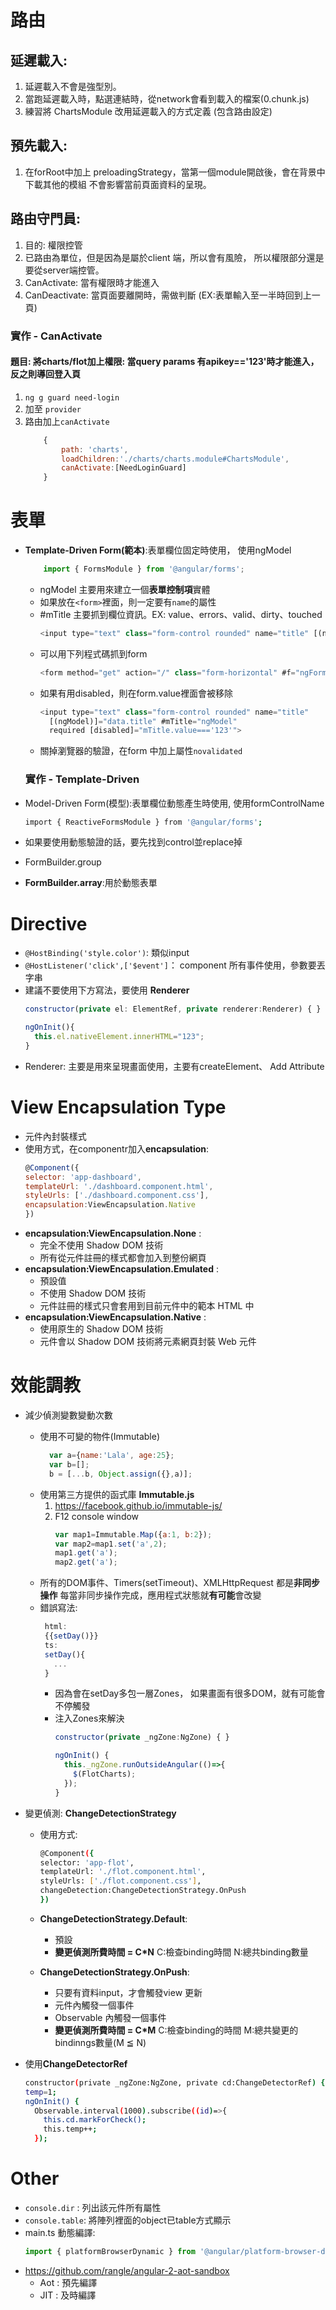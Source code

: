 # 路由
## 延遲載入:
  1. 延遲載入不會是強型別。
  2. 當跑延遲載入時，點選連結時，從network會看到載入的檔案(0.chunk.js)
  3. 練習將 ChartsModule 改用延遲載入的方式定義 (包含路由設定)


## 預先載入:
  1. 在forRoot中加上 preloadingStrategy，當第一個module開啟後，會在背景中下載其他的模組
    不會影響當前頁面資料的呈現。

## 路由守門員:
1. 目的: 權限控管
2. 已路由為單位，但是因為是屬於client 端，所以會有風險，  所以權限部分還是要從server端控管。
3. CanActivate: 當有權限時才能進入
4. CanDeactivate: 當頁面要離開時，需做判斷
   (EX:表單輸入至一半時回到上一頁)
### 實作 - CanActivate
#### 題目: 將charts/flot加上權限:  當query params 有apikey=='123'時才能進入，反之則導回登入頁

1. `ng g guard need-login`
2. 加至 `provider`
3. 路由加上`canActivate`
    ```javascript 
        { 
            path: 'charts',
            loadChildren:'./charts/charts.module#ChartsModule',
            canActivate:[NeedLoginGuard]
        }  
   
# 表單 #
* **Template-Driven Form(範本)**:表單欄位固定時使用，  使用ngModel  
    ```javascript 
        import { FormsModule } from '@angular/forms';
    ```
  * ngModel 主要用來建立一個**表單控制項**實體
  * 如果放在`<form>`裡面，則一定要有`name`的屬性
  * #mTitle 主要抓到欄位資訊。EX: value、errors、valid、dirty、touched
    ```javascript
    <input type="text" class="form-control rounded" name="title" [(ngModel)]="data.title" #mTitle="ngModel" required>
    ```
  * 可以用下列程式碼抓到form
    ```javascript
    <form method="get" action="/" class="form-horizontal" #f="ngForm" (ngSubmit)="doSubmit(f)">`
    ```
  * 如果有用disabled，則在form.value裡面會被移除  
    ```javascript
    <input type="text" class="form-control rounded" name="title"
      [(ngModel)]="data.title" #mTitle="ngModel" 
      required [disabled]="mTitle.value==='123'">
    ```
  * 關掉瀏覽器的驗證，在form 中加上屬性`novalidated`
    
  ### 實作 - Template-Driven ###

* Model-Driven Form(模型):表單欄位動態產生時使用,  使用formControlName  
    ```sh
    import { ReactiveFormsModule } from '@angular/forms';
    ```
* 如果要使用動態驗證的話，要先找到control並replace掉
* FormBuilder.group 

* **FormBuilder.array**:用於動態表單    


# Directive #
* `@HostBinding('style.color')`: 類似input
* `@HostListener('click',['$event']`： component 所有事件使用，參數要丟字串
*  建議不要使用下方寫法，要使用 **Renderer**
    ```javascript
    constructor(private el: ElementRef, private renderer:Renderer) { }

    ngOnInit(){
      this.el.nativeElement.innerHTML="123";
    }
    ```
* Renderer: 主要是用來呈現畫面使用，主要有createElement、 Add Attribute

# View Encapsulation Type #
* 元件內封裝樣式
* 使用方式，在componentr加入**encapsulation**:
  ```javascript
  @Component({
  selector: 'app-dashboard',
  templateUrl: './dashboard.component.html',
  styleUrls: ['./dashboard.component.css'],
  encapsulation:ViewEncapsulation.Native
  })
  ```
* **encapsulation:ViewEncapsulation.None** :
  * 完全不使用 Shadow DOM 技術 
  * 所有從元件註冊的樣式都會加入到整份網頁
* **encapsulation:ViewEncapsulation.Emulated** :
  * 預設值
  * 不使用 Shadow DOM 技術
  * 元件註冊的樣式只會套用到目前元件中的範本 HTML 中
* **encapsulation:ViewEncapsulation.Native** :
  * 使用原生的 Shadow DOM 技術 
  * 元件會以 Shadow DOM 技術將元素網頁封裝 Web 元件

# 效能調教 #
* 減少偵測變數變動次數
  * 使用不可變的物件(Immutable)
    ``` javascript
      var a={name:'Lala', age:25};  
      var b=[];
      b = [...b, Object.assign({},a)];    
    ```
  * 使用第三方提供的函式庫 **Immutable.js**
    1. https://facebook.github.io/immutable-js/
    2. F12 console window
        ```javascript
        var map1=Immutable.Map({a:1, b:2});
        var map2=map1.set('a',2);
        map1.get('a');
        map2.get('a');
        ```
  * 所有的DOM事件、Timers(setTimeout)、XMLHttpRequest  都是**非同步操作**
    每當非同步操作完成，應用程式狀態就**有可能**會改變
  *  錯誤寫法: 
     ```javascript
      html:
      {{setDay()}}
      ts:
      setDay(){
        ...
      }
      ```
      + 因為會在setDay多包一層Zones， 如果畫面有很多DOM，就有可能會不停觸發
      + 注入Zones來解決
        ```javascript
        constructor(private _ngZone:NgZone) { }

        ngOnInit() {
          this._ngZone.runOutsideAngular(()=>{
            $(FlotCharts);
          });
        }
        ```
* 變更偵測: **ChangeDetectionStrategy**
  * 使用方式:
    ```sh
    @Component({
    selector: 'app-flot',
    templateUrl: './flot.component.html',
    styleUrls: ['./flot.component.css'],
    changeDetection:ChangeDetectionStrategy.OnPush
    })
    ```
  * **ChangeDetectionStrategy.Default**:
    + 預設
    + **變更偵測所費時間 = C*N** 
      C:檢查binding時間
      N:總共binding數量

  * **ChangeDetectionStrategy.OnPush**: 
    + 只要有資料input，才會觸發view 更新
    + 元件內觸發一個事件
    + Observable 內觸發一個事件     
    + **變更偵測所費時間 = C*M**
      C:檢查binding的時間 
      M:總共變更的bindinngs數量(M ≦ N)
    
* 使用**ChangeDetectorRef**
  ```sh
  constructor(private _ngZone:NgZone, private cd:ChangeDetectorRef) { }
  temp=1;
  ngOnInit() {
    Observable.interval(1000).subscribe((id)=>{
      this.cd.markForCheck();
      this.temp++;
    });
  ```
# Other #
* `console.dir` : 列出該元件所有屬性
* `console.table`: 將陣列裡面的object已table方式顯示 
* main.ts 動態編譯:
  ```javascript
  import { platformBrowserDynamic } from '@angular/platform-browser-dynamic';
  ```
* https://github.com/rangle/angular-2-aot-sandbox
  * Aot : 預先編譯
  * JIT : 及時編譯
